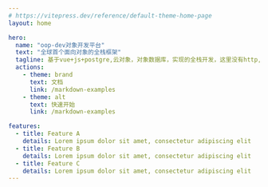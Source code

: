 ```yaml
---
# https://vitepress.dev/reference/default-theme-home-page
layout: home

hero:
  name: "oop-dev对象开发平台"
  text: "全球首个面向对象的全栈框架"
  tagline: 基于vue+js+postgre,云对象，对象数据库，实现的全栈开发，这里没有http,接口, sql,vo,三层架构等概念，云对象+odb实现快速开发，解放生产
  actions:
    - theme: brand
      text: 文档
      link: /markdown-examples
    - theme: alt
      text: 快速开始
      link: /markdown-examples

features:
  - title: Feature A
    details: Lorem ipsum dolor sit amet, consectetur adipiscing elit
  - title: Feature B
    details: Lorem ipsum dolor sit amet, consectetur adipiscing elit
  - title: Feature C
    details: Lorem ipsum dolor sit amet, consectetur adipiscing elit
---
```


